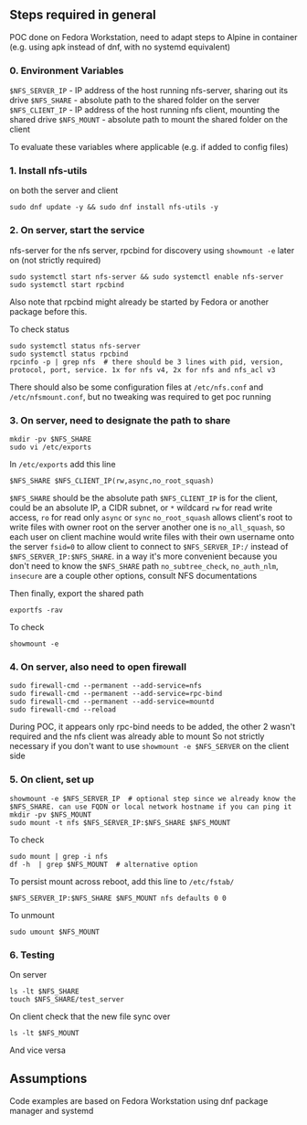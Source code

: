 ## Steps required in general
POC done on Fedora Workstation, need to adapt steps to Alpine in container (e.g. using apk instead of dnf, with no systemd equivalent)

### 0. Environment Variables
`$NFS_SERVER_IP` - IP address of the host running nfs-server, sharing out its drive
`$NFS_SHARE` - absolute path to the shared folder on the server
`$NFS_CLIENT_IP` - IP address of the host running nfs client, mounting the shared drive
`$NFS_MOUNT` - absolute path to mount the shared folder on the client

To evaluate these variables where applicable (e.g. if added to config files)

### 1. Install nfs-utils
on both the server and client
```
sudo dnf update -y && sudo dnf install nfs-utils -y
```

### 2. On server, start the service
nfs-server for the nfs server, rpcbind for discovery using `showmount -e` later on (not strictly required)
```
sudo systemctl start nfs-server && sudo systemctl enable nfs-server
sudo systemctl start rpcbind
```
Also note that rpcbind might already be started by Fedora or another package before this.

To check status
```
sudo systemctl status nfs-server
sudo systemctl status rpcbind
rpcinfo -p | grep nfs  # there should be 3 lines with pid, version, protocol, port, service. 1x for nfs v4, 2x for nfs and nfs_acl v3
```

There should also be some configuration files at `/etc/nfs.conf` and `/etc/nfsmount.conf`, but no tweaking was required to get poc running

### 3. On server, need to designate the path to share
```
mkdir -pv $NFS_SHARE
sudo vi /etc/exports
```

In `/etc/exports` add this line
```
$NFS_SHARE $NFS_CLIENT_IP(rw,async,no_root_squash)
```
`$NFS_SHARE` should be the absolute path
`$NFS_CLIENT_IP` is for the client, could be an absolute IP, a CIDR subnet, or `*` wildcard
`rw` for read write access, `ro` for read only
`async` or `sync`
`no_root_squash` allows client's root to write files with owner root on the server
another one is `no_all_squash`, so each user on client machine would write files with their own username onto the server
`fsid=0` to allow client to connect to `$NFS_SERVER_IP:/` instead of `$NFS_SERVER_IP:$NFS_SHARE`. in a way it's more convenient because you don't need to know the `$NFS_SHARE` path
`no_subtree_check`, `no_auth_nlm`, `insecure` are a couple other options, consult NFS documentations

Then finally, export the shared path
```
exportfs -rav
```

To check
```
showmount -e
```

### 4. On server, also need to open firewall
```
sudo firewall-cmd --permanent --add-service=nfs
sudo firewall-cmd --permanent --add-service=rpc-bind
sudo firewall-cmd --permanent --add-service=mountd
sudo firewall-cmd --reload
```
During POC, it appears only rpc-bind needs to be added, the other 2 wasn't required and the nfs client was already able to mount
So not strictly necessary if you don't want to use `showmount -e $NFS_SERVER` on the client side

### 5. On client, set up
```
showmount -e $NFS_SERVER_IP  # optional step since we already know the $NFS_SHARE. can use FQDN or local network hostname if you can ping it
mkdir -pv $NFS_MOUNT
sudo mount -t nfs $NFS_SERVER_IP:$NFS_SHARE $NFS_MOUNT
```

To check
```
sudo mount | grep -i nfs
df -h  | grep $NFS_MOUNT  # alternative option
```

To persist mount across reboot, add this line to `/etc/fstab/`
```
$NFS_SERVER_IP:$NFS_SHARE $NFS_MOUNT nfs defaults 0 0
```

To unmount
```
sudo umount $NFS_MOUNT
```

### 6. Testing
On server
```
ls -lt $NFS_SHARE
touch $NFS_SHARE/test_server
```

On client check that the new file sync over
```
ls -lt $NFS_MOUNT
```

And vice versa

## Assumptions
Code examples are based on Fedora Workstation using dnf package manager and systemd



